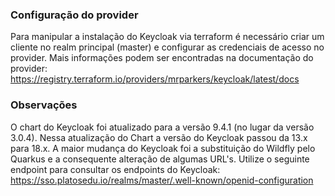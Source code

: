 ### Configuração do provider

Para manipular a instalação do Keycloak via terraform é necessário criar um cliente no realm principal (master) e configurar as credenciais de acesso no provider. Mais informações podem ser encontradas na documentação do provider: https://registry.terraform.io/providers/mrparkers/keycloak/latest/docs

### Observações

O chart do Keycloak foi atualizado para a versão 9.4.1 (no lugar da versão 3.0.4). Nessa atualização do Chart a versão do Keycloak passou da 13.x para 18.x. A maior mudança do Keycloak foi a substituição do Wildfly pelo Quarkus e a consequente alteração de algumas URL's. Utilize o seguinte endpoint para consultar os endpoints do Keycloak: https://sso.platosedu.io/realms/master/.well-known/openid-configuration